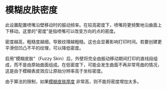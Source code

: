 模糊皮肤密度
====
此设置配置喷嘴沿壁移动时的振动频率。在较高密度下，喷嘴将更频繁地沿曲面上下移动。这里的"密度"是指喷嘴可以改变方向的点的密度。

密度越高，粗糙度越细，导致纹理越粗糙。这也会显著影响打印时间。若要创建更平滑但凹凸不平的纹理，可以降低密度。

启用"模糊皮肤"（Fuzzy Skin）后，外壁将完全由振动移动期间打印的直线段组成，而不是由原始曲面组成。在低密度下，可能会发生曲面不再非常弯曲的情况，这是由于模糊表皮效应让原始分辨率高于坐标密度。

由于算法的限制，如果[模糊皮肤厚度](magic_fuzzy_skin_thickness.md) 非常高，则不能将密度增加太多。
